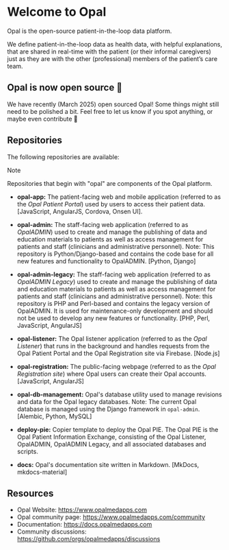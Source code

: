 <!--
# SPDX-FileCopyrightText: Copyright (C) 2025 Opal Health Informatics Group <https://www.opalmedapps.com>
#
# SPDX-License-Identifier: CC-BY-SA-4.0
-->

# Welcome to Opal

Opal is the open-source patient-in-the-loop data platform.

We define patient-in-the-loop data as health data, with helpful explanations, that are shared in real-time with the patient (or their informal caregivers) just as they are with the other (professional) members of the patient’s care team.

## Opal is now open source 🎉

We have recently (March 2025) open sourced Opal!
Some things might still need to be polished a bit.
Feel free to let us know if you spot anything, or maybe even contribute 🙂

## Repositories

The following repositories are available:

> [!NOTE]
> Repositories that begin with "opal" are components of the Opal platform.

- **opal-app:** The patient-facing web and mobile application (referred to as the _Opal Patient Portal_) used by users to access their patient data. [JavaScript, AngularJS, Cordova, Onsen UI].

- **opal-admin:** The staff-facing web application (referred to as _OpalADMIN_) used to create and manage the publishing of data and education materials to patients as well as access management for patients and staff (clinicians and administrative personnel).
  Note: This repository is Python/Django-based and contains the code base for all new features and functionality to OpalADMIN. [Python, Django]

- **opal-admin-legacy:** The staff-facing web application (referred to as _OpalADMIN Legacy_) used to create and manage the publishing of data and education materials to patients as well as access management for patients and staff (clinicians and administrative personnel).
  Note: this repository is PHP and Perl-based and contains the legacy version of OpalADMIN.
  It is used for maintenance-only development and should not be used to develop any new features or functionality. [PHP, Perl, JavaScript, AngularJS]

- **opal-listener:** The Opal listener application (referred to as the _Opal Listener_) that runs in the background and handles requests from the Opal Patient Portal and the Opal Registration site via Firebase. [Node.js]

- **opal-registration:** The public-facing webpage (referred to as the _Opal Registration site_) where Opal users can create their Opal accounts. [JavaScript, AngularJS]

- **opal-db-management:** Opal's database utility used to manage revisions and data for the Opal legacy databases.
  Note: The current Opal database is managed using the Django framework in `opal-admin`. [Alembic, Python, MySQL]

- **deploy-pie:** Copier template to deploy the Opal PIE.
  The Opal PIE is the Opal Patient Information Exchange, consisting of the Opal Listener, OpalADMIN, OpalADMIN Legacy, and all associated databases and scripts.

- **docs:** Opal's documentation site written in Markdown. [MkDocs, mkdocs-material]

## Resources

- Opal Website: https://www.opalmedapps.com
- Opal community page: https://www.opalmedapps.com/community
- Documentation: https://docs.opalmedapps.com
- Community discussions: https://github.com/orgs/opalmedapps/discussions

